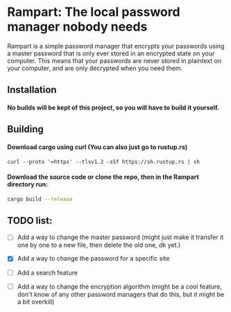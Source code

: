 # Rampart: The local password manager nobody needs

Rampart is a simple password manager that encrypts your passwords using a master password that is only ever stored in an encrypted state on your computer. This means that your passwords are never stored in plaintext on your computer, and are only decrypted when you need them.

## Installation

#### No builds will be kept of this project, so you will have to build it yourself.

## Building
#### Download cargo using curl (You can also just go to rustup.rs)

 ```
 curl --proto '=https' --tlsv1.2 -sSf https://sh.rustup.rs | sh
 ```

#### Download the source code or clone the repo, then in the Rampart directory run:

```bash
cargo build --release
```

## TODO list:
- [ ] Add a way to change the master password (might just make it transfer it one by one to a new file, then delete the old one, dk yet.)
- [x] Add a way to change the password for a specific site
- [ ] Add a search feature
- [ ] Add a way to change the encryption algorithm (might be a cool feature, don't know of any other password managers that do this, but it might be a bit overkill)

